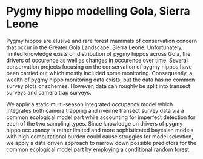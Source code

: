 # Pygmy hippo modelling Gola, Sierra Leone

Pygmy hippos are elusive and rare forest mammals of conservation concern that occur in the Greater Gola Landscape, Sierra Leone. 
Unfortunately, limited knowledge exists on distribution of pygmy hippos across Gola, the drivers of occurence as well as changes in occurence over time. 
Several conservation projects focusing on the conservation of pygmy hippos have been carried out which mostly included some monitoring. 
Consequently, a wealth of pygmy hippo monitoring data exists, but the data has no common survey plots or schemes. However, data can roughly be split into transect surveys and camera trap surveys. 

We apply a static multi-season integrated occupancy model which integrates both camera trapping and riverine transect survey data via a common ecological model part while accounting for imperfect detection for each of the two sampling types. 
Since knowledge on drivers of pygmy hippo occupancy is rather limited and more sophisticated bayesian models with high computational burden could cause struggles for model selevtion, we apply a data driven approach to narrow down possible predictors for the common ecological model part by employing a conditional random forest.

